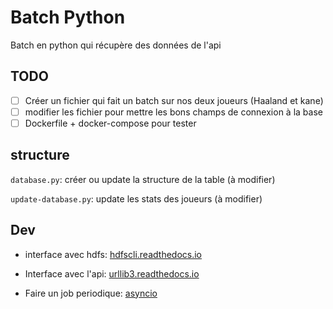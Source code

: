 # Batch Python

Batch en python qui récupère des données de l'api

## TODO

- [ ] Créer un fichier qui fait un batch sur nos deux joueurs (Haaland et kane)
- [ ] modifier les fichier pour mettre les bons champs de connexion à la base
- [ ] Dockerfile + docker-compose pour tester

## structure

`database.py`:  créer ou update la structure de la table (à modifier)

`update-database.py`: update les stats des joueurs (à modifier)

## Dev

* interface avec hdfs: [hdfscli.readthedocs.io](https://hdfscli.readthedocs.io/en/latest/)

* Interface avec l'api: [urllib3.readthedocs.io](https://urllib3.readthedocs.io/en/stable/user-guide.html)

* Faire un job periodique: [asyncio](https://www.slingacademy.com/article/python-running-a-function-periodically-with-asyncio/)